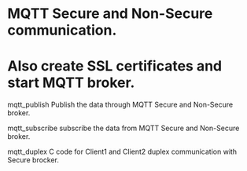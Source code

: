 # MQTT Secure and Non-Secure communication.
# Also create SSL certificates and start MQTT broker.


mqtt_publish
    Publish the data through MQTT Secure and Non-Secure broker.

mqtt_subscribe
    subscribe the data from MQTT Secure and Non-Secure broker.

mqtt_duplex
    C code for Client1 and Client2 duplex communication with Secure brocker.